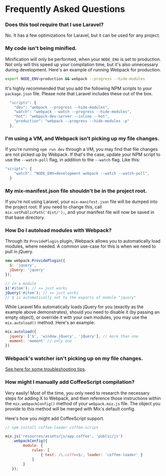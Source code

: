 # Frequently Asked Questions

### Does this tool require that I use Laravel?

No. It has a few optimizations for Laravel, but it can be used for any project.

### My code isn't being minified.

Minification will only be performed, when your `NODE_ENV` is set to production. Not only will this speed up your compilation time, but it's also unnecessary during development. Here's an example of running Webpack for production.

```bash
export NODE_ENV=production && webpack --progress --hide-modules
```

It's highly recommended that you add the following NPM scripts to your `package.json` file. Please note that Laravel includes these out of the box.

```js
  "scripts": {
    "dev": "webpack --progress --hide-modules",
    "watch": "webpack --watch --progress --hide-modules",
    "hot": "webpack-dev-server --inline --hot",
    "production": "webpack --progress --hide-modules -p"
  },
```


### I'm using a VM, and Webpack isn't picking up my file changes.

If you're running `npm run dev` through a VM, you may find that file changes are not picked up by Webpack. If that's the case, update your NPM script to use the `--watch-poll` flag, in addition to the `--watch` flag. Like this:

```js
"scripts": {
    "watch": "NODE_ENV=development webpack --watch --watch-poll",
  }
```

### My mix-manifest.json file shouldn't be in the project root.

If you're not using Laravel, your `mix-manifest.json` file will be dumped into the project root. If you need to change this, call `mix.setPublicPath('dist/');`, and your manifest file will now be saved in that base directory.

### How Do I autoload modules with Webpack?

Through its `ProvidePlugin` plugin, Webpack allows you to automatically load modules, where needed. A common use-case for this is when we need to pull in jQuery.

```js
new webpack.ProvidePlugin({
  $: 'jquery',
  jQuery: 'jquery'
});

// in a module
$('#item'); // <= just works
jQuery('#item'); // <= just works
// $ is automatically set to the exports of module "jquery"
```

While Laravel Mix automatically loads jQuery for you (exactly as the example above demonstrates), should you need to disable it (by passing an empty object), or override it with your own modules, you may use the `mix.autoload()` method. Here's an example:

```js
mix.autoload({
  jquery: ['$', 'window.jQuery', 'jQuery'], // more than one
  moment: 'moment' // only one
})
```

### Webpack's watcher isn't picking up on my file changes.

[See here for some troubleshooting tips](https://webpack.github.io/docs/troubleshooting.html#webpack-doesn-t-recompile-on-change-while-watching).


### How might I manually add CoffeeScript compilation?

Very easily! Most of the time, you only need to research the necessary steps for adding X to Webpack, and then reference those instructions within the `mix.webpackConfig()` method of your `webpack.mix.js` file. The object you provide to this method will be merged with Mix's default config.

Here's how you might add CoffeeScript support.

```js
// npm install coffee-loader coffee-script

mix.js('resources/assets/js/app.coffee', 'public/js')
   .webpackConfig({
        module: {
            rules: [
                { test: /\.coffee$/, loader: 'coffee-loader' }
            ]
        }
   });

